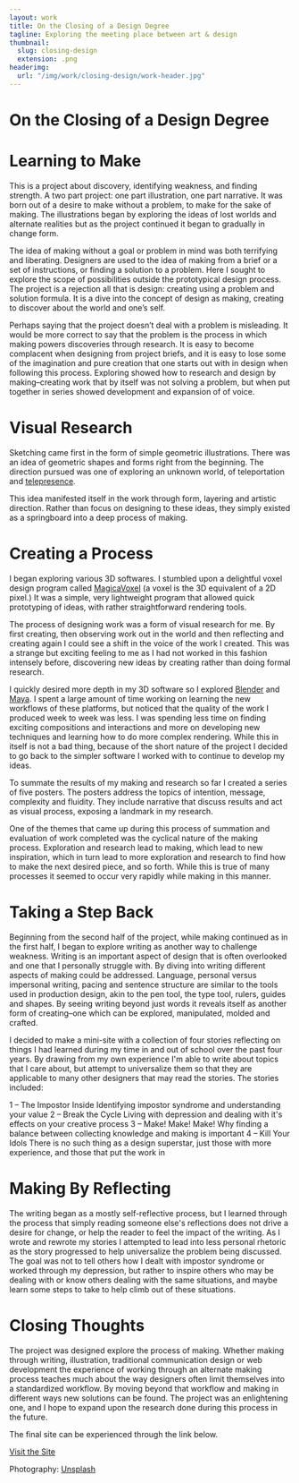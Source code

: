 ```yaml
---
layout: work
title: On the Closing of a Design Degree
tagline: Exploring the meeting place between art & design
thumbnail:
  slug: closing-design
  extension: .png
headerimg:
  url: "/img/work/closing-design/work-header.jpg"
---
```


<h1>On the Closing of a Design Degree</h1>

# Learning to Make

This is a project about discovery, identifying weakness, and finding strength. A two part project: one part illustration, one part narrative. It was born out of a desire to make without a problem, to make for the sake of making. The illustrations began by exploring the ideas of lost worlds and alternate realities but as the project continued it began to gradually in change form.

<!--  ![](intro_quote.jpg) -->

The idea of making without a goal or problem in mind was both terrifying and liberating. Designers are used to the idea of making from a brief or a set of instructions, or finding a solution to a problem. Here I sought to explore the scope of possibilities outside the prototypical design process. The project is a rejection all that is design: creating using a problem and solution formula. It is a dive into the concept of design as making, creating to discover about the world and one’s self.

Perhaps saying that the project doesn’t deal with a problem is misleading. It would be more correct to say that the problem is the process in which making powers discoveries through research. It is easy to become complacent when designing from project briefs, and it is easy to lose some of the imagination and pure creation that one starts out with in design when following this process. Exploring showed how to research and design by making–creating work that by itself was not solving a problem, but when put together in series showed development and expansion of of voice.

# Visual Research

Sketching came first in the form of simple geometric illustrations. There was an idea of geometric shapes and forms right from the beginning. The direction pursued was one of exploring an unknown world, of teleportation and [telepresence](https://www.google.ca/webhp?sourceid=chrome-instant&ion=1&espv=2&ie=UTF-8#newwindow=1&q=define+telepresence).

<!-- ![](workshop_process_1.png) -->

This idea manifested itself in the work through form, layering and artistic direction. Rather than focus on designing to these ideas, they simply existed as a springboard into a deep process of making.

# Creating a Process

I began exploring various 3D softwares. I stumbled upon a delightful voxel design program called [MagicaVoxel](https://ephtracy.github.io/) (a voxel is the 3D equivalent of a 2D pixel.) It was a simple, very lightweight program that allowed quick prototyping of ideas, with rather straightforward rendering tools.

<!-- ![](workshop_process_2b_four.png) -->

The process of designing work was a form of visual research for me. By first creating, then observing work out in the world and then reflecting and creating again I could see a shift in the voice of the work I created. This was a strange but exciting feeling to me as I had not worked in this fashion intensely before, discovering new ideas by creating rather than doing formal research.

<!-- ![](workshop_process_3.png) -->

I quickly desired more depth in my 3D software so I explored [Blender](https://www.blender.org/) and [Maya](http://www.autodesk.com/products/maya/overview). I spent a large amount of time working on learning the new workflows of these platforms, but noticed that the quality of the work I produced week to week was less. I was spending less time on finding exciting compositions and interactions and more on developing new techniques and learning how to do more complex rendering. While this in itself is not a bad thing, because of the short nature of the project I decided to go back to the simpler software I worked with to continue to develop my ideas.

<!-- ![](workshop_semseter_1.png) -->

To summate the results of my making and research so far I created a series of five posters. The posters address the topics of intention, message, complexity and fluidity. They include narrative that discuss results and act as visual process, exposing a landmark in my research.

One of the themes that came up during this process of summation and evaluation of work completed was the cyclical nature of the making process. Exploration and research lead to making, which lead to new inspiration, which in turn lead to more exploration and research to find how to make the next desired piece, and so forth. While this is true of many processes it seemed to occur very rapidly while making in this manner.

# Taking a Step Back

Beginning from the second half of the project, while making continued as in the first half, I began to explore writing as another way to challenge weakness. Writing is an important aspect of design that is often overlooked and one that I personally struggle with. By diving into writing different aspects of making could be addressed. Language, personal versus impersonal writing, pacing and sentence structure are similar to the tools used in production design, akin to the pen tool, the type tool, rulers, guides and shapes. By seeing writing beyond just words it reveals itself as another form of creating–one which can be explored, manipulated, molded and crafted.

I decided to make a mini-site with a collection of four stories reflecting on things I had learned during my time in and out of school over the past four years. By drawing from my own experience I'm able to write about topics that I care about, but attempt to universalize them so that they are applicable to many other designers that may read the stories. The stories included:

<div class="contributors">
 <span class="contributor-name">1 – The Impostor Inside</span>
 <span class="contributor-role">Identifying impostor syndrome and understanding your value</span>
 <span class="contributor-name">2 – Break the Cycle</span>
 <span class="contributor-role">Living with depression and dealing with it's effects on your creative process</span>
 <span class="contributor-name">3 – Make! Make! Make!</span>
 <span class="contributor-role">Why finding a balance between collecting knowledge and making is important</span>
 <span class="contributor-name">4 – Kill Your Idols</span>
 <span class="contributor-role">There is no such thing as a design superstar, just those with more experience, and those that put the work in</span>
</div>

<!-- ![](workshop_writing_1.jpg) -->

# Making By Reflecting

The writing began as a mostly self-reflective process, but I learned through the process that simply reading someone else's reflections does not drive a desire for change, or help the reader to feel the impact of the writing. As I wrote and rewrote my stories I attempted to lead into less personal rhetoric as the story progressed to help universalize the problem being discussed. The goal was not to tell others how I dealt with impostor syndrome or worked through my depression, but rather to inspire others who may be dealing with or know others dealing with the same situations, and maybe learn some steps to take to help climb out of these situations.

# Closing Thoughts

<!-- ![](closing_image.jpg) -->

The project was designed explore the process of making. Whether making through writing, illustration, traditional communication design or web development the experience of working through an alternate making process teaches much about the way designers often limit themselves into a standardized workflow. By moving beyond that workflow and making in different ways new solutions can be found. The project was an enlightening one, and I hope to expand upon the research done during this process in the future.

The final site can be experienced through the link below.

<a class="button" href="http://nate.jp/cuuubic" target="_blank">Visit the Site</a>

Photography:
[Unsplash](https://unsplash.com/license)